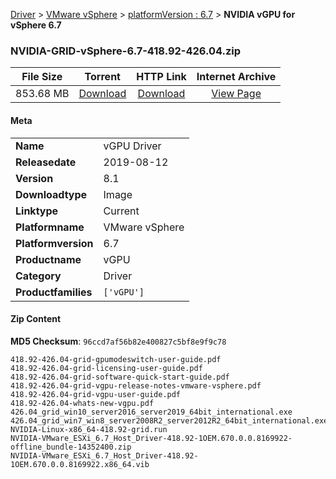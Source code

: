 
[Driver](/README.md)  >  [VMware vSphere](/index/Driver/VMware_vSphere.md)  >  [platformVersion : 6.7](/index/Driver/VMware_vSphere/6.7.md)  >  **NVIDIA vGPU for vSphere 6.7**


### NVIDIA-GRID-vSphere-6.7-418.92-426.04.zip

| **File Size** | **Torrent**  | **HTTP Link** | **Internet Archive** |
|:-------------:|:------------:|:-------------:|:--------------------:|
| 853.68 MB |  [Download](https://archive.org/download/nvgpu_NVIDIA-GRID-vSphere-6.7-418.92-426.04.zip_muyhcnoz/nvgpu_NVIDIA-GRID-vSphere-6.7-418.92-426.04.zip_muyhcnoz_archive.torrent)       | [Download](https://archive.org/compress/nvgpu_NVIDIA-GRID-vSphere-6.7-418.92-426.04.zip_muyhcnoz) | [View Page](https://archive.org/details/nvgpu_NVIDIA-GRID-vSphere-6.7-418.92-426.04.zip_muyhcnoz)       |

#### Meta

<table>
<tr><td><strong>Name</strong></td><td>vGPU Driver</td></tr>
<tr><td><strong>Releasedate</strong></td><td>2019-08-12</td></tr>
<tr><td><strong>Version</strong></td><td>8.1</td></tr>
<tr><td><strong>Downloadtype</strong></td><td>Image</td></tr>
<tr><td><strong>Linktype</strong></td><td>Current</td></tr>
<tr><td><strong>Platformname</strong></td><td>VMware vSphere</td></tr>
<tr><td><strong>Platformversion</strong></td><td>6.7</td></tr>
<tr><td><strong>Productname</strong></td><td>vGPU</td></tr>
<tr><td><strong>Category</strong></td><td>Driver</td></tr>
<tr><td><strong>Productfamilies</strong></td><td><code>['vGPU']</code></td></tr>
</table>

#### Zip Content

**MD5 Checksum**: `96ccd7af56b82e400827c5bf8e9f9c78`

```text
418.92-426.04-grid-gpumodeswitch-user-guide.pdf
418.92-426.04-grid-licensing-user-guide.pdf
418.92-426.04-grid-software-quick-start-guide.pdf
418.92-426.04-grid-vgpu-release-notes-vmware-vsphere.pdf
418.92-426.04-grid-vgpu-user-guide.pdf
418.92-426.04-whats-new-vgpu.pdf
426.04_grid_win10_server2016_server2019_64bit_international.exe
426.04_grid_win7_win8_server2008R2_server2012R2_64bit_international.exe
NVIDIA-Linux-x86_64-418.92-grid.run
NVIDIA-VMware_ESXi_6.7_Host_Driver-418.92-1OEM.670.0.0.8169922-offline_bundle-14352400.zip
NVIDIA-VMware_ESXi_6.7_Host_Driver-418.92-1OEM.670.0.0.8169922.x86_64.vib
```